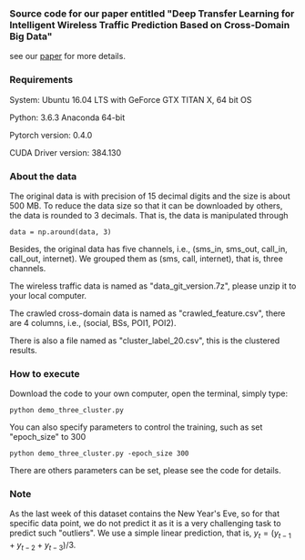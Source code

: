 ﻿### Source code for our paper entitled "Deep Transfer Learning for Intelligent Wireless Traffic Prediction Based on Cross-Domain Big Data"
see our [paper](https://chuanting.github.io/pdf/ieee_jsac_2019.pdf) for more details.
### Requirements
System: Ubuntu 16.04 LTS with GeForce GTX TITAN X, 64 bit OS 

Python: 3.6.3 Anaconda 64-bit

Pytorch version: 0.4.0

CUDA Driver version: 384.130


### About the data
The original data is with precision of 15 decimal digits and the size is about 500 MB. To reduce the data size so that it can be downloaded by others, the data is rounded to 3 decimals. That is, the data is manipulated through
```
data = np.around(data, 3)
```
Besides, the original data has five channels, i.e., (sms_in, sms_out, call_in, call_out, internet). We grouped them as (sms, call, internet), that is, three channels.

The wireless traffic data is named as "data_git_version.7z", please unzip it to your local computer.

The crawled cross-domain data is named as "crawled_feature.csv", there are 4 columns, i.e., (social, BSs, POI1, POI2).

There is also a file named as "cluster_label_20.csv", this is the clustered results.

### How to execute
Download the code to your own computer, open the terminal, simply type:
```
python demo_three_cluster.py
```

You can also specify parameters to control the training, such as set "epoch_size" to 300

```
python demo_three_cluster.py -epoch_size 300
```

There are others parameters can be set, please see the code for details.


### Note
As the last week of this dataset contains the New Year's Eve, so for that specific data point, we do not predict it as it is a very challenging task to predict such "outliers". We use a simple linear prediction, that is, $y_t = (y_{t-1}+y_{t-2}+y_{t-3})/3$.